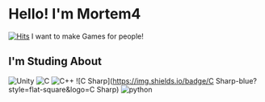 # Hello! I'm Mortem4
[![Hits](https://hits.seeyoufarm.com/api/count/incr/badge.svg?url=https%3A%2F%2Fgithub.com%2Fgondnetom&count_bg=%2379C83D&title_bg=%23555555&icon=&icon_color=%23E7E7E7&title=hits&edge_flat=false)](https://hits.seeyoufarm.com)
I want to make Games for people!

## I'm Studing About
![Unity](https://img.shields.io/badge/Unity-black?style=flat-square&logo=unity)
![C](https://img.shields.io/badge/C-blue?style=flat-square&logo=C)
![C++](https://img.shields.io/badge/C++-blue?style=flat-square&logo=C++)
![C Sharp](https://img.shields.io/badge/C Sharp-blue?style=flat-square&logo=C Sharp)
![python](https://img.shields.io/badge/python-yellow?style=flat-square&logo=python)
